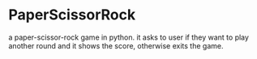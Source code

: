 # PaperScissorRock
a paper-scissor-rock game in python.
it asks to user if they want to play another round and it shows the score, otherwise exits the game.
